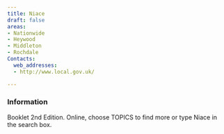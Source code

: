 ```yaml
---
title: Niace
draft: false
areas:
- Nationwide
- Heywood
- Middleton
- Rochdale
Contacts:
  web_addresses:
  - http://www.local.gov.uk/

---
```


### Information
Booklet 2nd Edition. 
Online, choose TOPICS to find more or type Niace in the search box.

